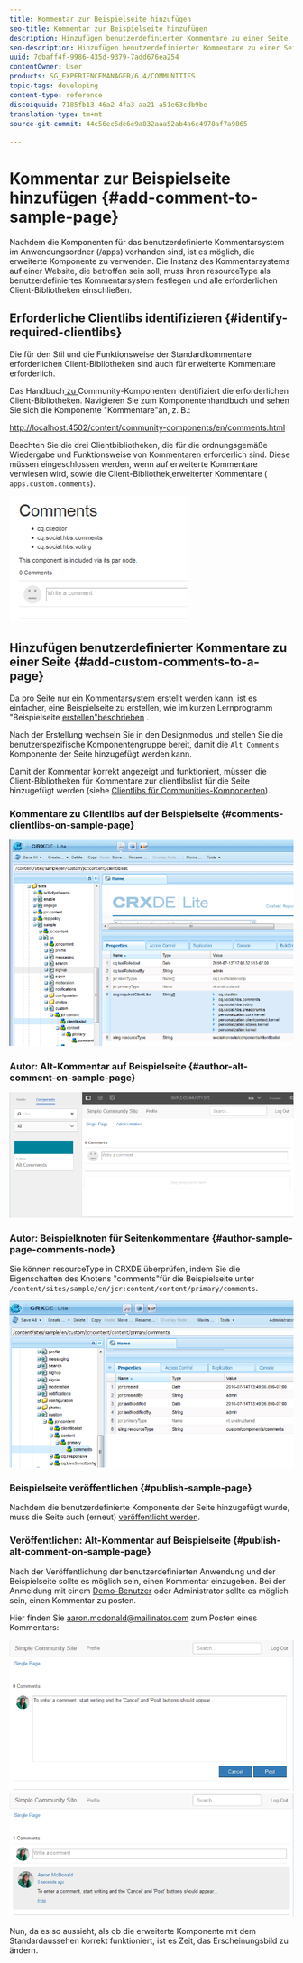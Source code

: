 ```yaml
---
title: Kommentar zur Beispielseite hinzufügen
seo-title: Kommentar zur Beispielseite hinzufügen
description: Hinzufügen benutzerdefinierter Kommentare zu einer Seite
seo-description: Hinzufügen benutzerdefinierter Kommentare zu einer Seite
uuid: 7dbaff4f-9986-435d-9379-7add676ea254
contentOwner: User
products: SG_EXPERIENCEMANAGER/6.4/COMMUNITIES
topic-tags: developing
content-type: reference
discoiquuid: 7185fb13-46a2-4fa3-aa21-a51e63cdb9be
translation-type: tm+mt
source-git-commit: 44c56ec5de6e9a832aaa52ab4a6c4978af7a9865

---
```



# Kommentar zur Beispielseite hinzufügen {#add-comment-to-sample-page}

Nachdem die Komponenten für das benutzerdefinierte Kommentarsystem im Anwendungsordner (/apps) vorhanden sind, ist es möglich, die erweiterte Komponente zu verwenden. Die Instanz des Kommentarsystems auf einer Website, die betroffen sein soll, muss ihren resourceType als benutzerdefiniertes Kommentarsystem festlegen und alle erforderlichen Client-Bibliotheken einschließen.

## Erforderliche Clientlibs identifizieren {#identify-required-clientlibs}

Die für den Stil und die Funktionsweise der Standardkommentare erforderlichen Client-Bibliotheken sind auch für erweiterte Kommentare erforderlich.

Das Handbuch[ zu ](components-guide.md)Community-Komponenten identifiziert die erforderlichen Client-Bibliotheken. Navigieren Sie zum Komponentenhandbuch und sehen Sie sich die Komponente &quot;Kommentare&quot;an, z. B.:

[http://localhost:4502/content/community-components/en/comments.html](http://localhost:4502/content/community-components/en/comments.html)

Beachten Sie die drei Clientbibliotheken, die für die ordnungsgemäße Wiedergabe und Funktionsweise von Kommentaren erforderlich sind. Diese müssen eingeschlossen werden, wenn auf erweiterte Kommentare verwiesen wird, sowie die Client-Bibliothek[ ](extend-create-components.md#create-a-client-library-folder)erweiterter Kommentare ( `apps.custom.comments`).

![chlimage_1-47](assets/chlimage_1-47.png)

## Hinzufügen benutzerdefinierter Kommentare zu einer Seite {#add-custom-comments-to-a-page}

Da pro Seite nur ein Kommentarsystem erstellt werden kann, ist es einfacher, eine Beispielseite zu erstellen, wie im kurzen Lernprogramm &quot;Beispielseite [erstellen&quot;beschrieben](create-sample-page.md) .

Nach der Erstellung wechseln Sie in den Designmodus und stellen Sie die benutzerspezifische Komponentengruppe bereit, damit die `Alt Comments` Komponente der Seite hinzugefügt werden kann.

Damit der Kommentar korrekt angezeigt und funktioniert, müssen die Client-Bibliotheken für Kommentare zur clientlibslist für die Seite hinzugefügt werden (siehe [Clientlibs für Communities-Komponenten](clientlibs.md)).

### Kommentare zu Clientlibs auf der Beispielseite {#comments-clientlibs-on-sample-page}

![Kommentare zu Clientlibs auf der Beispielseite](assets/chlimage_1-48.png)

### Autor: Alt-Kommentar auf Beispielseite {#author-alt-comment-on-sample-page}

![Alt-Kommentar auf Beispielseite](assets/chlimage_1-49.png)

### Autor: Beispielknoten für Seitenkommentare {#author-sample-page-comments-node}

Sie können resourceType in CRXDE überprüfen, indem Sie die Eigenschaften des Knotens &quot;comments&quot;für die Beispielseite unter `/content/sites/sample/en/jcr:content/content/primary/comments`.

![chlimage_1-50](assets/chlimage_1-50.png)

### Beispielseite veröffentlichen {#publish-sample-page}

Nachdem die benutzerdefinierte Komponente der Seite hinzugefügt wurde, muss die Seite auch (erneut) [veröffentlicht werden](sites-console.md#publishing-the-site).

### Veröffentlichen: Alt-Kommentar auf Beispielseite {#publish-alt-comment-on-sample-page}

Nach der Veröffentlichung der benutzerdefinierten Anwendung und der Beispielseite sollte es möglich sein, einen Kommentar einzugeben. Bei der Anmeldung mit einem [Demo-Benutzer](tutorials.md#demo-users) oder Administrator sollte es möglich sein, einen Kommentar zu posten.

Hier finden Sie aaron.mcdonald@mailinator.com zum Posten eines Kommentars:

![chlimage_1-51](assets/chlimage_1-51.png) ![chlimage_1-52](assets/chlimage_1-52.png)

Nun, da es so aussieht, als ob die erweiterte Komponente mit dem Standardaussehen korrekt funktioniert, ist es Zeit, das Erscheinungsbild zu ändern.

